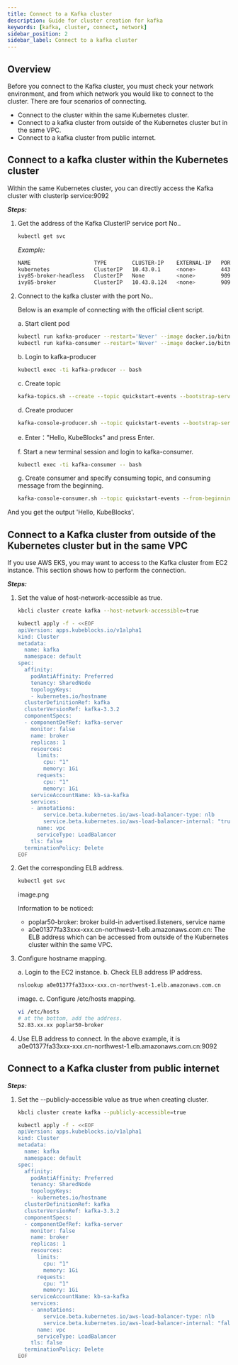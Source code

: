 ```yaml
---
title: Connect to a Kafka cluster 
description: Guide for cluster creation for kafka
keywords: [kafka, cluster, connect, network]
sidebar_position: 2
sidebar_label: Connect to a kafka cluster 
---
```

## Overview

Before you connect to the Kafka cluster, you must check your network environment, and from which network you would like to connect to the cluster.
There are four scenarios of connecting.

* Connect to the cluster within the same Kubernetes cluster.
* Connect to a kafka cluster from outside of the Kubernetes cluster but in the same VPC.
* Connect to a kafka cluster from public internet.

## Connect to a kafka cluster within the Kubernetes cluster

Within the same Kubernetes cluster, you can directly access the Kafka cluster with clusterIp service:9092

***Steps:***

1. Get the address of the Kafka ClusterIP service port No..

   ```bash
   kubectl get svc 
   ```

   *Example:*

   ```bash
   NAME                    TYPE        CLUSTER-IP    EXTERNAL-IP   PORT(S)                               AGE
   kubernetes              ClusterIP   10.43.0.1     <none>        443/TCP                               9d
   ivy85-broker-headless   ClusterIP   None          <none>        9092/TCP,9093/TCP,9094/TCP,5556/TCP   7d16h
   ivy85-broker            ClusterIP   10.43.8.124   <none>        9093/TCP,9092/TCP,5556/TCP            7d16h
   ```

2. Connect to the kafka cluster with the port No..

   Below is an example of connecting with the official client script.

   a. Start client pod

     ```bash
     kubectl run kafka-producer --restart='Never' --image docker.io/bitnami/kafka:3.3.2-debian-11-r54 --command -- sleep infinity
     kubectl run kafka-consumer --restart='Never' --image docker.io/bitnami/kafka:3.3.2-debian-11-r54 --command -- sleep infinity
     ```

   b. Login to kafka-producer

     ```bash
     kubectl exec -ti kafka-producer -- bash
     ```

   c. Create topic

     ```bash
     kafka-topics.sh --create --topic quickstart-events --bootstrap-server xxx-broker:9092
     ```

   d. Create producer

     ```bash
     kafka-console-producer.sh --topic quickstart-events --bootstrap-server xxx-broker:9092 
     ```

   e. Enter："Hello, KubeBlocks" and press Enter.

   f. Start a new terminal session and login to kafka-consumer.

     ```bash
     kubectl exec -ti kafka-consumer -- bash
     ```

   g. Create consumer and specify consuming topic, and consuming message from the beginning.

     ```bash
     kafka-console-consumer.sh --topic quickstart-events --from-beginning --bootstrap-server xxx-broker:9092
     ```

And you get the output 'Hello, KubeBlocks'.

## Connect to a Kafka cluster from outside of the Kubernetes cluster but in the same VPC

If you use AWS EKS, you may want to access to the Kafka cluster from EC2 instance. This section shows how to perform the connection.

***Steps:***

1. Set the value of host-network-accessible as true.

    <Tabs>
    <TabItem value="kbcli" label="kbcli" default>

    ```bash
    kbcli cluster create kafka --host-network-accessible=true
    ```

    </TabItem>
    <TabItem value="kubectl" label="kubectl" >

    ```bash
    kubectl apply -f - <<EOF
    apiVersion: apps.kubeblocks.io/v1alpha1
    kind: Cluster
    metadata:
      name: kafka
      namespace: default
    spec:
      affinity:
        podAntiAffinity: Preferred
        tenancy: SharedNode
        topologyKeys:
        - kubernetes.io/hostname
      clusterDefinitionRef: kafka
      clusterVersionRef: kafka-3.3.2
      componentSpecs:
      - componentDefRef: kafka-server
        monitor: false
        name: broker
        replicas: 1
        resources:
          limits:
            cpu: "1"
            memory: 1Gi
          requests:
            cpu: "1"
            memory: 1Gi
        serviceAccountName: kb-sa-kafka
        services:
        - annotations: 
            service.beta.kubernetes.io/aws-load-balancer-type: nlb
            service.beta.kubernetes.io/aws-load-balancer-internal: "true"
          name: vpc
          serviceType: LoadBalancer
        tls: false
      terminationPolicy: Delete
    EOF
    ```

    </TabItem>

    </Tabs>

2. Get the corresponding ELB address.

   ```bash
   kubectl get svc 
   ```

   image.png

   Information to be noticed:

   * poplar50-broker: broker build-in advertised.listeners, service name
   * a0e01377fa33xxx-xxx.cn-northwest-1.elb.amazonaws.com.cn: The ELB address which can be accessed from outside of the Kubernetes cluster within the same VPC.  

3. Configure hostname mapping.
  
   a. Login to the EC2 instance.
   b. Check ELB address IP address.

     ```bash
     nslookup a0e01377fa33xxx-xxx.cn-northwest-1.elb.amazonaws.com.cn
     ```

   image.
   c. Configure /etc/hosts mapping.
  
     ```bash
     vi /etc/hosts
     # at the bottom, add the address.
     52.83.xx.xx poplar50-broker
     ```

4. Use ELB address to connect. In the above example, it is a0e01377fa33xxx-xxx.cn-northwest-1.elb.amazonaws.com.cn:9092

## Connect to a Kafka cluster from public internet

***Steps:***

1. Set the --publicly-accessible value as true when creating cluster.

    <Tabs>
    <TabItem value="kbcli" label="kbcli" default>

    ```bash
    kbcli cluster create kafka --publicly-accessible=true
    ```

    </TabItem>

    <TabItem value="kubectl" label="kubectl" >

    ```bash
    kubectl apply -f - <<EOF
    apiVersion: apps.kubeblocks.io/v1alpha1
    kind: Cluster
    metadata:
      name: kafka
      namespace: default
    spec:
      affinity:
        podAntiAffinity: Preferred
        tenancy: SharedNode
        topologyKeys:
        - kubernetes.io/hostname
      clusterDefinitionRef: kafka
      clusterVersionRef: kafka-3.3.2
      componentSpecs:
      - componentDefRef: kafka-server
        monitor: false
        name: broker
        replicas: 1
        resources:
          limits:
            cpu: "1"
            memory: 1Gi
          requests:
            cpu: "1"
            memory: 1Gi
        serviceAccountName: kb-sa-kafka
        services:
        - annotations: 
            service.beta.kubernetes.io/aws-load-balancer-type: nlb
            service.beta.kubernetes.io/aws-load-balancer-internal: "false"
          name: vpc
          serviceType: LoadBalancer
        tls: false
      terminationPolicy: Delete
    EOF
    ```
